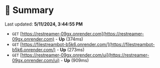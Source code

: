 # 📖 Summary
Last updated: **5/11/2024, 3:44:55 PM**

- `GET` [https://restreamer-09gx.onrender.com](https://restreamer-09gx.onrender.com) - **Up** (374ms)
- `GET` [https://filestreambot-b5k6.onrender.com/](https://filestreambot-b5k6.onrender.com/) - **Up** (273ms)
- `GET` [https://restreamer-09gx.onrender.com/ui](https://restreamer-09gx.onrender.com/ui) - **Up** (909ms)
